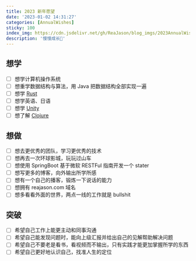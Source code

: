 ```yaml
---
title: 2023 新年愿望
date: '2023-01-02 14:31:27'
categories: [AnnualWishes]
sticky: 100
index_img: https://cdn.jsdelivr.net/gh/ReaJason/blog_imgs/2023AnnualWishes_index_img.png
description: '慢慢成长🌟'
---
```


## 想学

- [ ] 想学计算机操作系统
- [ ] 想重学数据结构与算法，用 Java 把数据结构全部实现一遍
- [ ] 想学 [Rust](https://www.rust-lang.org/)
- [ ] 想学英语、日语
- [ ] 想学 [Unity](https://unity.com/)
- [ ] 想了解 [Clojure](https://clojure.org/)

## 想做

- [ ] 想去更优秀的团队，学习更优秀的技术
- [ ] 想再去一次环球影城，玩玩过山车
- [ ] 想使用 SpringBoot 基于微软 RESTFul 指南开发一个 stater
- [ ] 想写更多的博客，向外输出所学所感
- [ ] 想有一个自己的播客，锻炼一下说话的能力
- [ ] 想拥有 reajason.com 域名
- [ ] 想多看看外面的世界，两点一线的工作就是 bullshit

## 突破

- [ ] 希望自己工作上能更主动和同事沟通
- [ ] 希望自己能发现问题时，能向上级汇报并给出自己的见解帮助解决问题
- [ ] 希望自己不要老是看书，看视频而不输出，只有实践才能更加掌握所学的东西
- [ ] 希望自己更好地认识自己，找准人生的定位
